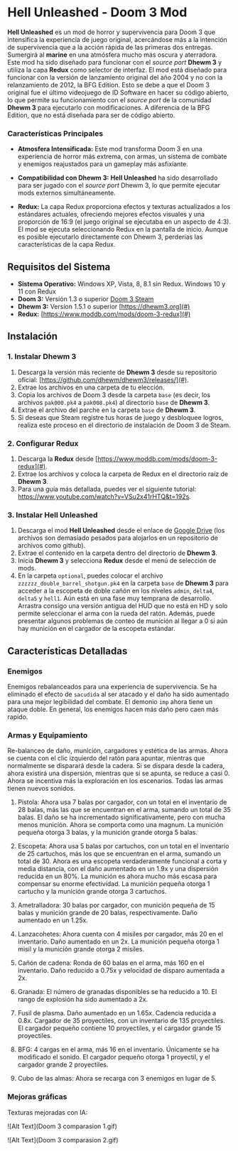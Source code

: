 # Hell Unleashed - Doom 3 Mod

**Hell Unleashed** es un mod de horror y supervivencia para Doom 3 que intensifica la experiencia de juego original, acercándose más a la intención de supervivencia que a la acción rápida de las primeras dos entregas. Sumergirá al **marine** en una atmósfera mucho más oscura y aterradora. Este mod ha sido diseñado para funcionar con el _source port_ **Dhewm 3** y utiliza la capa **Redux** como selector de interfaz. El mod está diseñado para funcionar con la versión de lanzamiento original del año 2004 y no con la relanzamiento de 2012, la BFG Edition. Esto se debe a que el Doom 3 original fue el último videojuego de ID Software en hacer su código abierto, lo que permite su funcionamiento con el _source port_ de la comunidad **Dhewm 3** para ejecutarlo con modificaciones. A diferencia de la BFG Edition, que no está diseñada para ser de código abierto.

### Características Principales

-   **Atmosfera Intensificada:** Este mod transforma Doom 3 en una experiencia de horror más extrema, con armas, un sistema de combate y enemigos reajustados para un gameplay más asfixiante.
    
-   **Compatibilidad con Dhewm 3:** **Hell Unleashed** ha sido desarrollado para ser jugado con el _source port_ Dhewm 3, lo que permite ejecutar mods externos simultáneamente.
    
-   **Redux:** La capa Redux proporciona efectos y texturas actualizados a los estándares actuales, ofreciendo mejores efectos visuales y una proporción de 16:9 (el juego original se ejecutaba en un aspecto de 4:3). El mod se ejecuta seleccionando Redux en la pantalla de inicio. Aunque es posible ejecutarlo directamente con Dhewm 3, perderías las características de la capa Redux.


## Requisitos del Sistema

-   **Sistema Operativo:** Windows XP, Vista, 8, 8.1 sin Redux. Windows 10 y 11 con Redux
-   **Doom 3:** Versión 1.3 o superior [Doom 3 Steam](https://store.steampowered.com/app/208200/DOOM_3/) 
-   **Dhewm 3:** Version 1.5.1 o superior [https://dhewm3.org](#)
-   **Redux:** [https://www.moddb.com/mods/doom-3-redux](#)


## Instalación

### 1. Instalar Dhewm 3

1.  Descarga la versión más reciente de **Dhewm 3** desde su repositorio oficial: [https://github.com/dhewm/dhewm3/releases/](#).
2.  Extrae los archivos en una carpeta de tu elección.
3.  Copia los archivos de Doom 3 desde la carpeta `base` (es decir, los archivos `pak000.pk4` a `pak008.pk4`) al directorio `base` de **Dhewm 3**.
4.  Extrae el archivo del parche en la carpeta `base` de **Dhewm 3**.
5.  Si deseas que Steam registre tus horas de juego y desbloquee logros, realiza este proceso en el directorio de instalación de Doom 3 de Steam.


### 2. Configurar Redux

1.  Descarga la **Redux** desde [https://www.moddb.com/mods/doom-3-redux](#).
2.  Extrae los archivos y coloca la carpeta de Redux en el directorio raíz de **Dhewm 3**.
3.  Para una guía más detallada, puedes ver el siguiente tutorial: https://www.youtube.com/watch?v=VSu2x41rHTQ&t=192s.


### 3. Instalar Hell Unleashed

1.  Descarga el mod **Hell Unleashed** desde el enlace de [Google Drive](https://drive.google.com/drive/folders/1SW7ppMkqu_keK48sNbnJqUiVwNlcCPJ6?usp=sharing) (los archivos son demasiado pesados para alojarlos en un repositorio de archivos como github).
2.  Extrae el contenido en la carpeta dentro del directorio de **Dhewm 3**.
3.  Inicia **Dhewm 3** y selecciona **Redux** desde el menú de selección de mods.
4. En la carpeta `optional`, puedes colocar el archivo `zzzzzz_double_barrel_shotgun.pk4` en la carpeta `base` de **Dhewm 3** para acceder a la escopeta de doble cañón en los niveles `admin`, `delta4`, `delta5` y `hell1`. Aún está en una fase muy temprana de desarrollo. Arrastra consigo una versión antigua del HUD que no está en HD y solo permite seleccionar el arma con la rueda del ratón. Además, puede presentar algunos problemas de conteo de munición al llegar a 0 si aún hay munición en el cargador de la escopeta estándar.


## Características Detalladas

### Enemigos

Enemigos rebalanceados para una experiencia de supervivencia. Se ha eliminado el efecto de `sacudida` al ser atacado y el daño ha sido aumentado para una mejor legibilidad del combate. El demonio `imp` ahora tiene un ataque doble. En general, los enemigos hacen más daño pero caen más rapido.

### Armas y Equipamiento

Re-balanceo de daño, munición, cargadores y estética de las armas. Ahora se cuenta con el clic izquierdo del ratón para apuntar, mientras que normalmente se disparará desde la cadera. Si se dispara desde la cadera, ahora existirá una dispersión, mientras que si se apunta, se reduce a casi 0. Ahora se incentiva más la exploración en los escenarios. Todas las armas tienen nuevos sonidos.

1.  Pistola: Ahora usa 7 balas por cargador, con un total en el inventario de 28 balas, más las que se encuentran en el arma, sumando un total de 35 balas. El daño se ha incrementado significativamente, pero con mucha menos munición. Ahora se comporta como una magnum. La munición pequeña otorga 3 balas, y la munición grande otorga 5 balas.

2.  Escopeta: Ahora usa 5 balas por cartuchos, con un total en el inventario de 25 cartuchos, más los que se encuentran en el arma, sumando un total de 30. Ahora es una escopeta verdaderamente funcional a corta y media distancia, con el daño aumentado en un 1.9x y una dispersión reducida en un 80%. La munición es ahora mucho más escasa para compensar su enorme efectividad. La munición pequeña otorga 1 cartucho y la munición grande otorga 3 cartuchos.

3.  Ametralladora: 30 balas por cargador, con munición pequeña de 15 balas y munición grande de 20 balas, respectivamente. Daño aumentado en un 1.25x.

4. Lanzacohetes: Ahora cuenta con 4 misiles por cargador, más 20 en el inventario. Daño aumentado en un 2x. La munición pequeña otorga 1 misil y la munición grande otorga 2 misiles.

5. Cañón de cadena: Ronda de 60 balas en el arma, más 160 en el inventario. Daño reducido a 0.75x y velocidad de disparo aumentada a 2x.

6. Granada: El número de granadas disponibles se ha reducido a 10. El rango de explosión ha sido aumentado a 2x.

7. Fusil de plasma. Daño aumentado en un 1.65x. Cadencia reducida a 0.8x. Cargador de 35 proyectiles, con un inventario de 135 proyectiles. El cargador pequeño contiene 10 proyectiles, y el cargador grande 15 proyectiles.

8. BFG: 4 cargas en el arma, más 16 en el inventario. Únicamente se ha modificado el sonido. El cargador pequeño otorga 1 proyectil, y el cargador grande 2 proyectiles.

9. Cubo de las almas: Ahora se recarga con 3 enemigos en lugar de 5.


### Mejoras gráficas

Texturas mejoradas con IA:

![Alt Text](Doom 3 comparasion 1.gif)

![Alt Text](Doom 3 comparasion 2.gif)